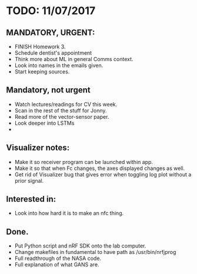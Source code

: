# TODO: 11/07/2017

## MANDATORY, URGENT:
* FINISH Homework 3.
* Schedule dentist's appointment
* Think more about ML in general Comms context.
* Look into names in the emails given.
* Start keeping sources.

## Mandatory, not urgent
* Watch lectures/readings for CV this week.
* Scan in the rest of the stuff for Jonny.
* Read more of the vector-sensor paper.
* Look deeper into LSTMs
*

## Visualizer notes:
* Make it so receiver program can be launched within app.
* Make it so that when Fc changes, the axes displayed changes as well.
* Get rid of Visualizer bug that gives error when toggling log plot without a prior signal.

## Interested in:
* Look into how hard it is to make an nfc thing.

## Done.
* Put Python script and nRF SDK onto the lab computer.
* Change makefiles in fundamental to have path as /usr/bin/nrfjprog
* Full readthrough of the NASA code.
* Full explanation of what GANS are.
